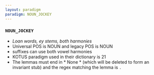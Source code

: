 ```yaml
---
layout: paradigm
paradigm: NOUN_JOCKEY
---
```

### ` NOUN_JOCKEY `

* _Loan words, ey stems, both harmonies_
* Universal POS is NOUN and legacy POS is NOUN
* suffixes can use both vowel harmonies
* KOTUS paradigm used in their dictionary is 21
* The lemmas must end in * None * (which will be deleted to form an invariant stub) and the regex matching the lemma is ` . `
